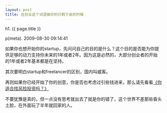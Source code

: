```yaml
---
layout: post
title: 在创业这个词语被炒的只剩下皮的时候
---
```


h1. {{ page.title }} 

p(meta). 2009-08-30 09:14:41

如果你也想开始你的startup，先问问自己的目的是什么？这个目的是否能为你提供足够的动力支持你未来的1年或者2年。因为这是必然的，大部分创业者的开始的1年或者2年基本都是在坚持。

其次要明白startup和freelancer的区别，国内叫威客。

再则如果你已经开始了你的创意，你是否也考虑过引些钱进来，那么请先看看<a href="http://www.reachvc.com/post/712.html">《你适合找风险投资吗？》</a>

不要犹豫是真的，但一点没有思考就出去了就是你的错了，这个世界不差那些昏头土脸，在外面玩了半年就回家的人。